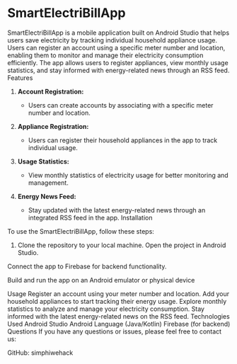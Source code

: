 # SmartElectriBillApp
SmartElectriBillApp is a mobile application built on Android Studio that helps users save electricity by tracking individual household appliance usage. 
Users can register an account using a specific meter number and location, enabling them to monitor and manage their electricity consumption efficiently.
The app allows users to register appliances, view monthly usage statistics, and stay informed with energy-related news through an RSS feed.
Features

1. **Account Registration:**
   - Users can create accounts by associating with a specific meter number and location.

2. **Appliance Registration:**
   - Users can register their household appliances in the app to track individual usage.

3. **Usage Statistics:**
   - View monthly statistics of electricity usage for better monitoring and management.

4. **Energy News Feed:**
   - Stay updated with the latest energy-related news through an integrated RSS feed in the app.
Installation

To use the SmartElectriBillApp, follow these steps:

1. Clone the repository to your local machine.
Open the project in Android Studio.

Connect the app to Firebase for backend functionality.

Build and run the app on an Android emulator or physical device

Usage
Register an account using your meter number and location.
Add your household appliances to start tracking their energy usage.
Explore monthly statistics to analyze and manage your electricity consumption.
Stay informed with the latest energy-related news on the RSS feed.
Technologies Used
Android Studio
Android Language (Java/Kotlin)
Firebase (for backend)
Questions
If you have any questions or issues, please feel free to contact us:

GitHub: simphiwehack

